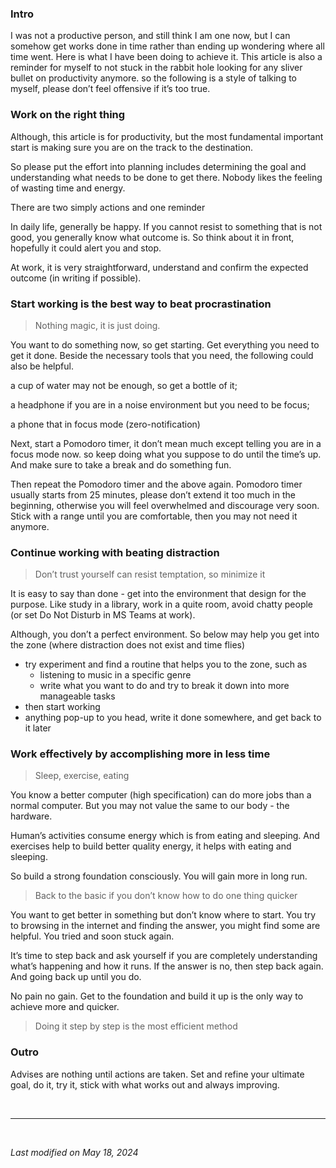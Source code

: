 ### **Intro**

I was not a productive person, and still think I am one now, but I can somehow get works done in time rather than ending up wondering where all time went. Here is what I have been doing to achieve it. This article is also a reminder for myself to not stuck in the rabbit hole looking for any sliver bullet on productivity anymore. so the following is a style of talking to myself, please don’t feel offensive if it’s too true. 


### **Work on the right thing**

Although, this article is for productivity, but the most fundamental important start is making sure you are on the track to the destination. 

So please put the effort into planning includes determining the goal and understanding what needs to be done to get there. Nobody likes the feeling of wasting time and energy. 

There are two simply actions and one reminder

In daily life, generally be happy. If you cannot resist to something that is not good, you generally know what outcome is. So think about it in front, hopefully it could alert you and stop. 

At work, it is very straightforward, understand and confirm the expected outcome (in writing if possible).


### **Start working is the best way to beat procrastination**

> Nothing magic, it is just doing.
> 

You want to do something now, so get starting. Get everything you need to get it done. Beside the necessary tools that you need, the following could also be helpful. 

a cup of water may not be enough, so get a bottle of it; 

a headphone if you are in a noise environment but you need to be focus;

a phone that in focus mode (zero-notification)

Next, start a Pomodoro timer, it don’t mean much except telling you are in a focus mode now. so keep doing what you suppose to do until the time’s up. And make sure to take a break and do something fun.

Then repeat the Pomodoro timer and the above again. Pomodoro timer usually starts from 25 minutes, please don’t extend it too much in the beginning, otherwise you will feel overwhelmed and discourage very soon. Stick with a range until you are comfortable, then you may not need it anymore.  


### **Continue working with beating distraction**

> Don’t trust yourself can resist temptation, so minimize it
> 

It is easy to say than done - get into the environment that design for the purpose. Like study in a library, work in a quite room, avoid chatty people (or set Do Not Disturb in MS Teams at work). 

Although, you don’t a perfect environment. So below may help you get into the zone (where distraction does not exist and time flies)

- try experiment and find a routine that helps you to the zone, such as
    - listening to music in a specific genre
    - write what you want to do and try to break it down into more manageable tasks
- then start working
- anything pop-up to you head, write it done somewhere, and get back to it later


### **Work effectively by accomplishing more in less time**

> Sleep, exercise, eating
> 

You know a better computer (high specification) can do more jobs than a normal computer. But you may not value the same to our body - the hardware. 

Human’s activities consume energy which is from eating and sleeping. And exercises help to build better quality energy, it helps with eating and sleeping.

So build a strong foundation consciously. You will gain more in long run.

> Back to the basic if you don’t know how to do one thing quicker
> 

You want to get better in something but don’t know where to start. You try to browsing in the internet and finding the answer, you might find some are helpful. You tried and soon stuck again.

It’s time to step back and ask yourself if you are completely understanding what’s happening and how it runs. If the answer is no, then step back again. And going back up until you do.

No pain no gain. Get to the foundation and build it up is the only way to achieve more and quicker.

> Doing it step by step is the most efficient method
> 


### **Outro**

Advises are nothing until actions are taken. Set and refine your ultimate goal, do it, try it, stick with what works out and always improving. 


&nbsp;

---

&nbsp;

*Last modified on May 18, 2024*